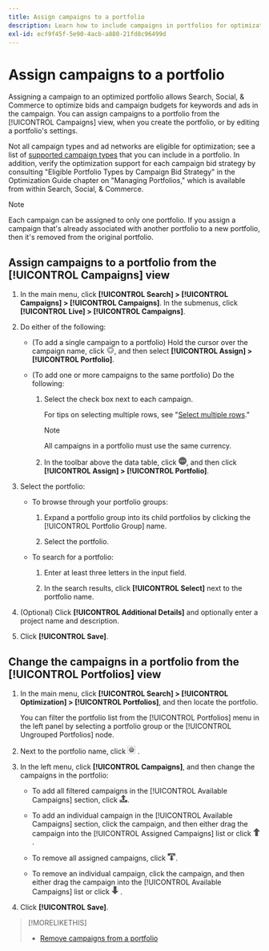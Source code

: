 ```yaml
---
title: Assign campaigns to a portfolio
description: Learn how to include campaigns in portfolios for optimization.
exl-id: ecf9f45f-5e90-4acb-a880-21fd8c96499d
---
```

# Assign campaigns to a portfolio

Assigning a campaign to an optimized portfolio allows Search, Social, & Commerce to optimize bids and campaign budgets for keywords and ads in the campaign. You can assign campaigns to a portfolio from the [!UICONTROL Campaigns] view, when you create the portfolio, or by editing a portfolio's settings.

Not all campaign types and ad networks are eligible for optimization; see a list of [supported campaign types](/help/search-social-commerce/introduction/supported-inventory.md) that you can include in a portfolio. In addition, verify the optimization support for each campaign bid strategy by consulting "Eligible Portfolio Types by Campaign Bid Strategy" in the Optimization Guide chapter on "Managing Portfolios," which is available from within Search, Social, & Commerce.<!-- verify convention for referencing Optimization Guide here -->

>[!NOTE]
>
>Each campaign can be assigned to only one portfolio. If you assign a campaign that's already associated with another portfolio to a new portfolio, then it's removed from the original portfolio.

## Assign campaigns to a portfolio from the [!UICONTROL Campaigns] view

1. In the main menu, click **[!UICONTROL Search] > [!UICONTROL Campaigns] > [!UICONTROL Campaigns]**. In the submenus, click **[!UICONTROL Live] > [!UICONTROL Campaigns]**.

1. Do either of the following:

   * (To add a single campaign to a portfolio) Hold the cursor over the campaign name, click ![Menu button](/help/search-social-commerce/assets/arrow-dropdown-menu.png "Menu button"), and then select **[!UICONTROL Assign] > [!UICONTROL Portfolio]**.
   
   * (To add one or more campaigns to the same portfolio) Do the following:
   
     1. Select the check box next to each campaign.
     
        For tips on selecting multiple rows, see "[Select multiple rows](/help/search-social-commerce/common-tasks/navigation-editing-selection/multiple-rows-select.md)."
        
        >[!NOTE]
        >
        >All campaigns in a portfolio must use the same currency.

     1. In the toolbar above the data table, click ![More](/help/search-social-commerce/assets/more.png "More"), and then click **[!UICONTROL Assign] > [!UICONTROL Portfolio]**.

1. Select the portfolio:

   * To browse through your portfolio groups:
   
     1. Expand a portfolio group into its child portfolios by clicking the [!UICONTROL Portfolio Group] name.
     
     1. Select the portfolio.

   * To search for a portfolio:
   
     1. Enter at least three letters in the input field.
     
     1. In the search results, click **[!UICONTROL Select]** next to the portfolio name.

1. (Optional) Click **[!UICONTROL Additional Details]** and optionally enter a project name and description.

1. Click **[!UICONTROL Save]**.

## Change the campaigns in a portfolio from the [!UICONTROL Portfolios] view

1. In the main menu, click **[!UICONTROL Search] > [!UICONTROL Optimization] > [!UICONTROL Portfolios]**, and then locate the portfolio.

   You can filter the portfolio list from the [!UICONTROL Portfolios] menu in the left panel by selecting a portfolio group or the [!UICONTROL Ungrouped Portfolios] node.

1. Next to the portfolio name, click ![View/edit settings button](/help/search-social-commerce/assets/settings.png "View/edit settings button") .

1. In the left menu, click **[!UICONTROL Campaigns]**, and then change the campaigns in the portfolio:

   * To add all filtered campaigns in the [!UICONTROL Available Campaigns] section, click ![Assign all campaigns to portfolio](/help/search-social-commerce/assets/arrow-assign-all.png "Assign all campaigns to portfolio").
   
   * To add an individual campaign in the [!UICONTROL Available Campaigns] section, click the campaign, and then either drag the campaign into the [!UICONTROL Assigned Campaigns] list or click ![Assign campaign to portfolio](/help/search-social-commerce/assets/arrow-assign.png "Assign campaign to portfolio").

   * To remove all assigned campaigns, click ![Remove all campaigns from portfolio](/help/search-social-commerce/assets/arrow-remove-all.png "Remove all campaigns from portfolio").

   * To remove an individual campaign, click the campaign, and then either drag the campaign into the [!UICONTROL Available Campaigns] list or click ![Remove campaign from portfolio](/help/search-social-commerce/assets/arrow-remove.png "Remove campaign from portfolio") .

1. Click **[!UICONTROL Save]**.

>[!MORELIKETHIS]
>
>* [Remove campaigns from a portfolio](/help/search-social-commerce/campaign-management/campaign-remove-from-portfolio.md)
